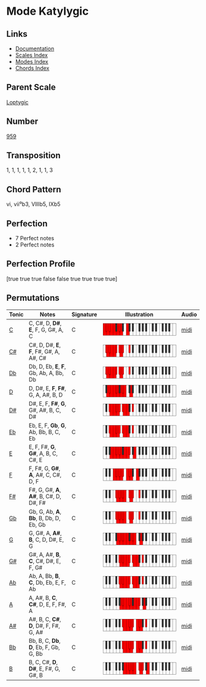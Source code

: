 # Mode Katylygic

## Links

- [Documentation](README.md)
- [Scales Index](Scales.md)
- [Modes Index](Modes.md)
- [Chords Index](Chords.md)

## Parent Scale

[Loptygic](ScaleLoptygic.md)

## Number

[959](https://ianring.com/musictheory/scales/959)

## Transposition

1, 1, 1, 1, 1, 2, 1, 1, 3

## Chord Pattern

vi, vii⁰b3, VIIIb5, IXb5

## Perfection

- 7 Perfect notes
- 2 Perfect notes

## Perfection Profile

[true true true false false true true true true]

## Permutations

| Tonic | Notes | Signature | Illustration | Audio |
|-------|-------|-----------|--------------|-------|
| [C](ModeCNaturalKatylygic.md) | C, C#, D, **D#**, **E**, F, G, G#, A, C | C | ![CNaturalKatylygic](ModeCNaturalKatylygic.png) | [midi](https://github.com/edipermadi/music/blob/main/docs/ModeCNaturalKatylygic.mid?raw=true) |
| [C#](ModeCSharpKatylygic.md) | C#, D, D#, **E**, **F**, F#, G#, A, A#, C# | C | ![CSharpKatylygic](ModeCSharpKatylygic.png) | [midi](https://github.com/edipermadi/music/blob/main/docs/ModeCSharpKatylygic.mid?raw=true) |
| [Db](ModeDFlatKatylygic.md) | Db, D, Eb, **E**, **F**, Gb, Ab, A, Bb, Db | C | ![DFlatKatylygic](ModeDFlatKatylygic.png) | [midi](https://github.com/edipermadi/music/blob/main/docs/ModeDFlatKatylygic.mid?raw=true) |
| [D](ModeDNaturalKatylygic.md) | D, D#, E, **F**, **F#**, G, A, A#, B, D | C | ![DNaturalKatylygic](ModeDNaturalKatylygic.png) | [midi](https://github.com/edipermadi/music/blob/main/docs/ModeDNaturalKatylygic.mid?raw=true) |
| [D#](ModeDSharpKatylygic.md) | D#, E, F, **F#**, **G**, G#, A#, B, C, D# | C | ![DSharpKatylygic](ModeDSharpKatylygic.png) | [midi](https://github.com/edipermadi/music/blob/main/docs/ModeDSharpKatylygic.mid?raw=true) |
| [Eb](ModeEFlatKatylygic.md) | Eb, E, F, **Gb**, **G**, Ab, Bb, B, C, Eb | C | ![EFlatKatylygic](ModeEFlatKatylygic.png) | [midi](https://github.com/edipermadi/music/blob/main/docs/ModeEFlatKatylygic.mid?raw=true) |
| [E](ModeENaturalKatylygic.md) | E, F, F#, **G**, **G#**, A, B, C, C#, E | C | ![ENaturalKatylygic](ModeENaturalKatylygic.png) | [midi](https://github.com/edipermadi/music/blob/main/docs/ModeENaturalKatylygic.mid?raw=true) |
| [F](ModeFNaturalKatylygic.md) | F, F#, G, **G#**, **A**, A#, C, C#, D, F | C | ![FNaturalKatylygic](ModeFNaturalKatylygic.png) | [midi](https://github.com/edipermadi/music/blob/main/docs/ModeFNaturalKatylygic.mid?raw=true) |
| [F#](ModeFSharpKatylygic.md) | F#, G, G#, **A**, **A#**, B, C#, D, D#, F# | C | ![FSharpKatylygic](ModeFSharpKatylygic.png) | [midi](https://github.com/edipermadi/music/blob/main/docs/ModeFSharpKatylygic.mid?raw=true) |
| [Gb](ModeGFlatKatylygic.md) | Gb, G, Ab, **A**, **Bb**, B, Db, D, Eb, Gb | C | ![GFlatKatylygic](ModeGFlatKatylygic.png) | [midi](https://github.com/edipermadi/music/blob/main/docs/ModeGFlatKatylygic.mid?raw=true) |
| [G](ModeGNaturalKatylygic.md) | G, G#, A, **A#**, **B**, C, D, D#, E, G | C | ![GNaturalKatylygic](ModeGNaturalKatylygic.png) | [midi](https://github.com/edipermadi/music/blob/main/docs/ModeGNaturalKatylygic.mid?raw=true) |
| [G#](ModeGSharpKatylygic.md) | G#, A, A#, **B**, **C**, C#, D#, E, F, G# | C | ![GSharpKatylygic](ModeGSharpKatylygic.png) | [midi](https://github.com/edipermadi/music/blob/main/docs/ModeGSharpKatylygic.mid?raw=true) |
| [Ab](ModeAFlatKatylygic.md) | Ab, A, Bb, **B**, **C**, Db, Eb, E, F, Ab | C | ![AFlatKatylygic](ModeAFlatKatylygic.png) | [midi](https://github.com/edipermadi/music/blob/main/docs/ModeAFlatKatylygic.mid?raw=true) |
| [A](ModeANaturalKatylygic.md) | A, A#, B, **C**, **C#**, D, E, F, F#, A | C | ![ANaturalKatylygic](ModeANaturalKatylygic.png) | [midi](https://github.com/edipermadi/music/blob/main/docs/ModeANaturalKatylygic.mid?raw=true) |
| [A#](ModeASharpKatylygic.md) | A#, B, C, **C#**, **D**, D#, F, F#, G, A# | C | ![ASharpKatylygic](ModeASharpKatylygic.png) | [midi](https://github.com/edipermadi/music/blob/main/docs/ModeASharpKatylygic.mid?raw=true) |
| [Bb](ModeBFlatKatylygic.md) | Bb, B, C, **Db**, **D**, Eb, F, Gb, G, Bb | C | ![BFlatKatylygic](ModeBFlatKatylygic.png) | [midi](https://github.com/edipermadi/music/blob/main/docs/ModeBFlatKatylygic.mid?raw=true) |
| [B](ModeBNaturalKatylygic.md) | B, C, C#, **D**, **D#**, E, F#, G, G#, B | C | ![BNaturalKatylygic](ModeBNaturalKatylygic.png) | [midi](https://github.com/edipermadi/music/blob/main/docs/ModeBNaturalKatylygic.mid?raw=true) |
